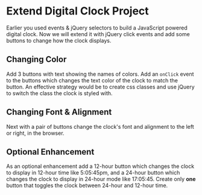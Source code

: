 # Extend Digital Clock Project

Earlier you used events & jQuery selectors to build a JavaScript powered digital clock.  Now we will extend it with jQuery click events and add some buttons to change how the clock displays.

## Changing Color

Add 3 buttons with text showing the names of colors.  Add an `onClick` event to the buttons which changes the text color of the clock to match the button.  An effective strategy would be to create css classes and use jQuery to switch the class the clock is styled with.

## Changing Font & Alignment

Next with a pair of buttons change the clock's font and alignment to the left or right, in the browser.  

## Optional Enhancement

As an optional enhancement add a 12-hour button which changes the clock to display in 12-hour time like 5:05:45pm, and a 24-hour button which changes the clock to display in 24-hour mode like 17:05:45.  Create only **one** button that toggles the clock between 24-hour and 12-hour time.

